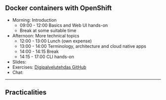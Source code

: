 ## Docker containers with OpenShift

* Morning: Introduction
  * 09:00 - 12:00 Basics and Web UI hands-on
  * Break at some suitable time
* Afternoon: More technical topics 
  * 12:00 - 13:00 Lunch (own expense)
  * 13:00 - 14:00 Terminology, architecture and cloud native apps
  * 14:00 - 14:15 Break
  * 14:15 - 17:00 CLI hands-on
* Slides: []()
* Exercises: [Digipalvelutehdas GitHub](https://github.com/Digipalvelutehdas/container-course-material)
* Chat: []()
---

## Practicalities
